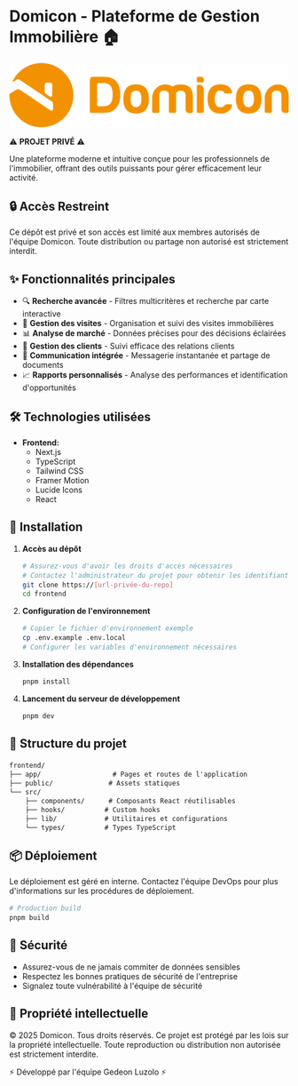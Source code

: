 # Domicon - Plateforme de Gestion Immobilière 🏠

![Domicon](public/images/logo/logo.png)

⚠️ **PROJET PRIVÉ** ⚠️

Une plateforme moderne et intuitive conçue pour les professionnels de l'immobilier, offrant des outils puissants pour gérer efficacement leur activité.

## 🔒 Accès Restreint

Ce dépôt est privé et son accès est limité aux membres autorisés de l'équipe Domicon. Toute distribution ou partage non autorisé est strictement interdit.

## ✨ Fonctionnalités principales

- 🔍 **Recherche avancée** - Filtres multicritères et recherche par carte interactive
- 📅 **Gestion des visites** - Organisation et suivi des visites immobilières
- 📊 **Analyse de marché** - Données précises pour des décisions éclairées
- 👥 **Gestion des clients** - Suivi efficace des relations clients
- 💬 **Communication intégrée** - Messagerie instantanée et partage de documents
- 📈 **Rapports personnalisés** - Analyse des performances et identification d'opportunités

## 🛠️ Technologies utilisées

- **Frontend:**
  - Next.js
  - TypeScript
  - Tailwind CSS
  - Framer Motion
  - Lucide Icons
  - React

## 🚀 Installation

1. **Accès au dépôt**

   ```bash
   # Assurez-vous d'avoir les droits d'accès nécessaires
   # Contactez l'administrateur du projet pour obtenir les identifiants
   git clone https://[url-privée-du-repo]
   cd frontend
   ```

2. **Configuration de l'environnement**

   ```bash
   # Copier le fichier d'environnement exemple
   cp .env.example .env.local
   # Configurer les variables d'environnement nécessaires
   ```

3. **Installation des dépendances**

   ```bash
   pnpm install
   ```

4. **Lancement du serveur de développement**
   ```bash
   pnpm dev
   ```

## 🔧 Structure du projet

```
frontend/
├── app/                  # Pages et routes de l'application
├── public/              # Assets statiques
└── src/
    ├── components/      # Composants React réutilisables
    ├── hooks/          # Custom hooks
    ├── lib/            # Utilitaires et configurations
    └── types/          # Types TypeScript
```

## 📦 Déploiement

Le déploiement est géré en interne. Contactez l'équipe DevOps pour plus d'informations sur les procédures de déploiement.

```bash
# Production build
pnpm build
```

## 🔐 Sécurité

- Assurez-vous de ne jamais commiter de données sensibles
- Respectez les bonnes pratiques de sécurité de l'entreprise
- Signalez toute vulnérabilité à l'équipe de sécurité

## 📝 Propriété intellectuelle

© 2025 Domicon. Tous droits réservés.
Ce projet est protégé par les lois sur la propriété intellectuelle. Toute reproduction ou distribution non autorisée est strictement interdite.

⚡ Développé par l'équipe Gedeon Luzolo ⚡
